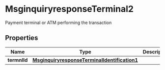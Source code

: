 

# MsginquiryresponseTerminal2

Payment terminal or ATM performing the transaction

## Properties

| Name | Type | Description | Notes |
|------------ | ------------- | ------------- | -------------|
|**termnlId** | [**MsginquiryresponseTerminalIdentification1**](MsginquiryresponseTerminalIdentification1.md) |  |  [optional] |



